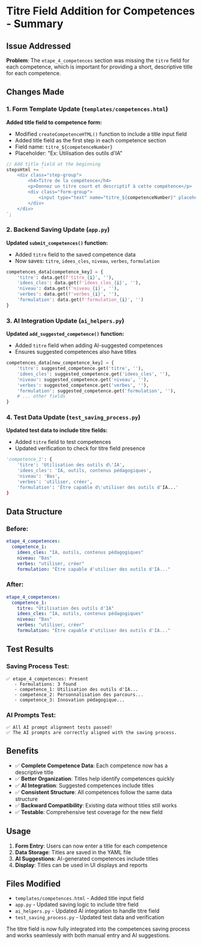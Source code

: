 # Titre Field Addition for Competences - Summary

## Issue Addressed

**Problem**: The `etape_4_competences` section was missing the `titre` field for each competence, which is important for providing a short, descriptive title for each competence.

## Changes Made

### 1. Form Template Update (`templates/competences.html`)
**Added title field to competence form:**
- Modified `createCompetenceHTML()` function to include a title input field
- Added title field as the first step in each competence section
- Field name: `titre_${competenceNumber}`
- Placeholder: "Ex: Utilisation des outils d'IA"

```javascript
// Add title field at the beginning
stepsHtml += `
    <div class="step-group">
        <h4>Titre de la compétence</h4>
        <p>Donnez un titre court et descriptif à cette compétence</p>
        <div class="form-group">
            <input type="text" name="titre_${competenceNumber}" placeholder="Ex: Utilisation des outils d'IA" value="${competence.titre || ''}">
        </div>
    </div>
`;
```

### 2. Backend Saving Update (`app.py`)
**Updated `submit_competences()` function:**
- Added `titre` field to the saved competence data
- Now saves: `titre`, `idees_cles`, `niveau`, `verbes`, `formulation`

```python
competences_data[competence_key] = {
    'titre': data.get(f'titre_{i}', ''),
    'idees_cles': data.get(f'idees_cles_{i}', ''),
    'niveau': data.get(f'niveau_{i}', ''),
    'verbes': data.get(f'verbes_{i}', ''),
    'formulation': data.get(f'formulation_{i}', '')
}
```

### 3. AI Integration Update (`ai_helpers.py`)
**Updated `add_suggested_competence()` function:**
- Added `titre` field when adding AI-suggested competences
- Ensures suggested competences also have titles

```python
competences_data[new_competence_key] = {
    'titre': suggested_competence.get('titre', ''),
    'idees_cles': suggested_competence.get('idees_cles', ''),
    'niveau': suggested_competence.get('niveau', ''),
    'verbes': suggested_competence.get('verbes', ''),
    'formulation': suggested_competence.get('formulation', ''),
    # ... other fields
}
```

### 4. Test Data Update (`test_saving_process.py`)
**Updated test data to include titre fields:**
- Added `titre` field to test competences
- Updated verification to check for titre field presence

```python
'competence_1': {
    'titre': 'Utilisation des outils d\'IA',
    'idees_cles': 'IA, outils, contenus pédagogiques',
    'niveau': 'Bas',
    'verbes': 'utiliser, créer',
    'formulation': 'Être capable d\'utiliser des outils d'IA...'
}
```

## Data Structure

### Before:
```yaml
etape_4_competences:
  competence_1:
    idees_cles: "IA, outils, contenus pédagogiques"
    niveau: "Bas"
    verbes: "utiliser, créer"
    formulation: "Être capable d'utiliser des outils d'IA..."
```

### After:
```yaml
etape_4_competences:
  competence_1:
    titre: "Utilisation des outils d'IA"
    idees_cles: "IA, outils, contenus pédagogiques"
    niveau: "Bas"
    verbes: "utiliser, créer"
    formulation: "Être capable d'utiliser des outils d'IA..."
```

## Test Results

### Saving Process Test:
```
✅ etape_4_competences: Present
   - Formulations: 3 found
   - competence_1: Utilisation des outils d'IA...
   - competence_2: Personnalisation des parcours...
   - competence_3: Innovation pédagogique...
```

### AI Prompts Test:
```
✅ All AI prompt alignment tests passed!
✅ The AI prompts are correctly aligned with the saving process.
```

## Benefits

- ✅ **Complete Competence Data**: Each competence now has a descriptive title
- ✅ **Better Organization**: Titles help identify competences quickly
- ✅ **AI Integration**: Suggested competences include titles
- ✅ **Consistent Structure**: All competences follow the same data structure
- ✅ **Backward Compatibility**: Existing data without titles still works
- ✅ **Testable**: Comprehensive test coverage for the new field

## Usage

1. **Form Entry**: Users can now enter a title for each competence
2. **Data Storage**: Titles are saved in the YAML file
3. **AI Suggestions**: AI-generated competences include titles
4. **Display**: Titles can be used in UI displays and reports

## Files Modified

- `templates/competences.html` - Added title input field
- `app.py` - Updated saving logic to include titre field
- `ai_helpers.py` - Updated AI integration to handle titre field
- `test_saving_process.py` - Updated test data and verification

The titre field is now fully integrated into the competences saving process and works seamlessly with both manual entry and AI suggestions. 